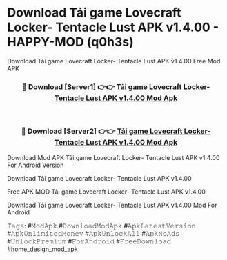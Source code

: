 # Download Tải game Lovecraft Locker- Tentacle Lust APK v1.4.00 - HAPPY-MOD (q0h3s)
Download Tải game Lovecraft Locker- Tentacle Lust APK v1.4.00 Free Mod APK

<div align="center">
<h3>🔴 Download [Server1] 👉👉 <a href="https://apkcomod.com?title=Tải_game_Lovecraft_Locker-_Tentacle_Lust_APK_v1.4.00">Tải game Lovecraft Locker- Tentacle Lust APK v1.4.00 Mod Apk</a></h3><br>

<h3>🔴 Download [Server2] 👉👉 <a href="https://apkcomod.com?title=Tải_game_Lovecraft_Locker-_Tentacle_Lust_APK_v1.4.00">Tải game Lovecraft Locker- Tentacle Lust APK v1.4.00 Mod Apk</a></h3>
</div>


Download Mod APK Tải game Lovecraft Locker- Tentacle Lust APK v1.4.00 For Android Version

Download Tải game Lovecraft Locker- Tentacle Lust APK v1.4.00 

Free APK MOD Tải game Lovecraft Locker- Tentacle Lust APK v1.4.00 

Download Tải game Lovecraft Locker- Tentacle Lust APK v1.4.00 Mod For Android

𝚃𝚊𝚐𝚜: #𝙼𝚘𝚍𝙰𝚙𝚔 #𝙳𝚘𝚠𝚗𝚕𝚘𝚊𝚍𝙼𝚘𝚍𝙰𝚙𝚔 #𝙰𝚙𝚔𝙻𝚊𝚝𝚎𝚜𝚝𝚅𝚎𝚛𝚜𝚒𝚘𝚗 #𝙰𝚙𝚔𝚄𝚗𝚕𝚒𝚖𝚒𝚝𝚎𝚍𝙼𝚘𝚗𝚎𝚢 #𝙰𝚙𝚔𝚄𝚗𝚕𝚘𝚌𝚔𝙰𝚕𝚕 #𝙰𝚙𝚔𝙽𝚘𝙰𝚍𝚜 #𝚄𝚗𝚕𝚘𝚌𝚔𝙿𝚛𝚎𝚖𝚒𝚞𝚖 #𝙵𝚘𝚛𝙰𝚗𝚍𝚛𝚘𝚒𝚍 #𝙵𝚛𝚎𝚎𝙳𝚘𝚠𝚗𝚕𝚘𝚊𝚍 #home_design_mod_apk